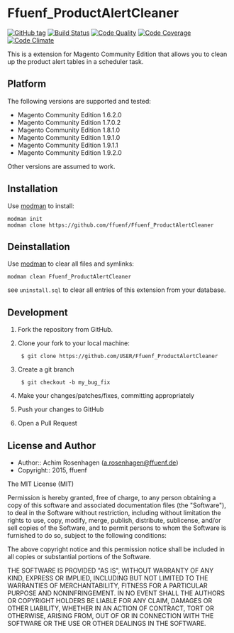Ffuenf_ProductAlertCleaner
==========================
[![GitHub tag](https://img.shields.io/github/tag/ffuenf/Ffuenf_ProductAlertCleaner.svg)][tag]
[![Build Status](https://img.shields.io/travis/ffuenf/Ffuenf_ProductAlertCleaner.svg)][travis]
[![Code Quality](https://scrutinizer-ci.com/g/ffuenf/Ffuenf_ProductAlertCleaner/badges/quality-score.png)][code_quality]
[![Code Coverage](https://scrutinizer-ci.com/g/ffuenf/Ffuenf_ProductAlertCleaner/badges/coverage.png)][code_coverage]
[![Code Climate](https://codeclimate.com/github/ffuenf/Ffuenf_ProductAlertCleaner/badges/gpa.svg)][codeclimate_gpa]

[tag]: https://github.com/ffuenf/Ffuenf_ProductAlertCleaner
[travis]: https://travis-ci.org/ffuenf/Ffuenf_ProductAlertCleaner
[code_quality]: https://scrutinizer-ci.com/g/ffuenf/Ffuenf_ProductAlertCleaner
[code_coverage]: https://scrutinizer-ci.com/g/ffuenf/Ffuenf_ProductAlertCleaner
[codeclimate_gpa]: https://codeclimate.com/github/ffuenf/Ffuenf_ProductAlertCleaner

This is a extension for Magento Community Edition that allows you to clean up the product alert tables in a scheduler task.

Platform
--------

The following versions are supported and tested:

* Magento Community Edition 1.6.2.0
* Magento Community Edition 1.7.0.2
* Magento Community Edition 1.8.1.0
* Magento Community Edition 1.9.1.0
* Magento Community Edition 1.9.1.1
* Magento Community Edition 1.9.2.0

Other versions are assumed to work.

Installation
------------

Use [modman](https://github.com/colinmollenhour/modman) to install:
```
modman init
modman clone https://github.com/ffuenf/Ffuenf_ProductAlertCleaner
```

Deinstallation
--------------

Use [modman](https://github.com/colinmollenhour/modman) to clear all files and symlinks:
```
modman clean Ffuenf_ProductAlertCleaner
```
see `uninstall.sql` to clear all entries of this extension from your database.

Development
-----------
1. Fork the repository from GitHub.
2. Clone your fork to your local machine:

        $ git clone https://github.com/USER/Ffuenf_ProductAlertCleaner

3. Create a git branch

        $ git checkout -b my_bug_fix

4. Make your changes/patches/fixes, committing appropriately
5. Push your changes to GitHub
6. Open a Pull Request

License and Author
------------------

- Author:: Achim Rosenhagen (<a.rosenhagen@ffuenf.de>)
- Copyright:: 2015, ffuenf

The MIT License (MIT)

Permission is hereby granted, free of charge, to any person obtaining a copy
of this software and associated documentation files (the "Software"), to deal
in the Software without restriction, including without limitation the rights
to use, copy, modify, merge, publish, distribute, sublicense, and/or sell
copies of the Software, and to permit persons to whom the Software is
furnished to do so, subject to the following conditions:

The above copyright notice and this permission notice shall be included in all
copies or substantial portions of the Software.

THE SOFTWARE IS PROVIDED "AS IS", WITHOUT WARRANTY OF ANY KIND, EXPRESS OR
IMPLIED, INCLUDING BUT NOT LIMITED TO THE WARRANTIES OF MERCHANTABILITY,
FITNESS FOR A PARTICULAR PURPOSE AND NONINFRINGEMENT. IN NO EVENT SHALL THE
AUTHORS OR COPYRIGHT HOLDERS BE LIABLE FOR ANY CLAIM, DAMAGES OR OTHER
LIABILITY, WHETHER IN AN ACTION OF CONTRACT, TORT OR OTHERWISE, ARISING FROM,
OUT OF OR IN CONNECTION WITH THE SOFTWARE OR THE USE OR OTHER DEALINGS IN THE
SOFTWARE.
